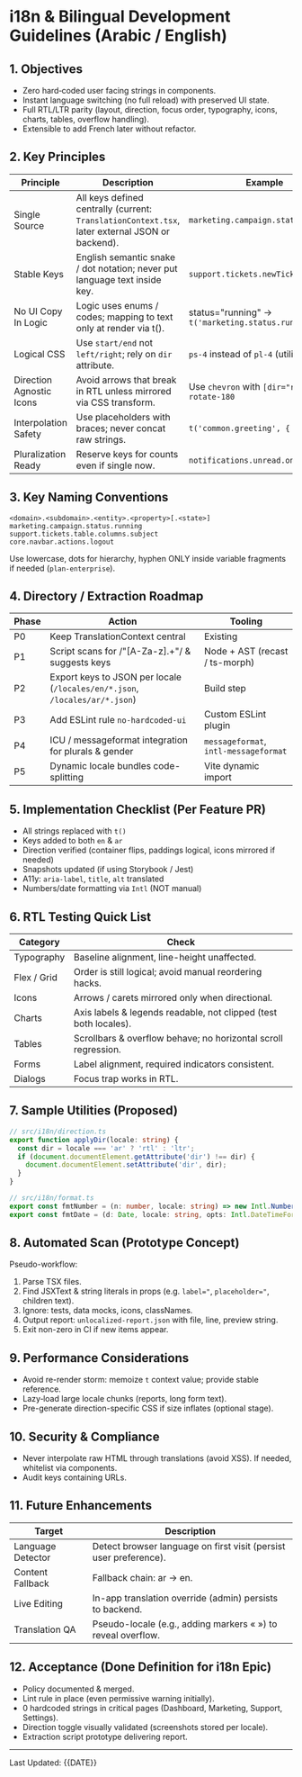 # i18n & Bilingual Development Guidelines (Arabic / English)

## 1. Objectives

- Zero hard‑coded user facing strings in components.
- Instant language switching (no full reload) with preserved UI state.
- Full RTL/LTR parity (layout, direction, focus order, typography, icons, charts, tables, overflow handling).
- Extensible to add French later without refactor.

## 2. Key Principles

| Principle | Description | Example |
|-----------|-------------|---------|
| Single Source | All keys defined centrally (current: `TranslationContext.tsx`, later external JSON or backend). | `marketing.campaign.status.running` |
| Stable Keys | English semantic snake / dot notation; never put language text inside key. | `support.tickets.newTicket` |
| No UI Copy In Logic | Logic uses enums / codes; mapping to text only at render via t(). | status="running" → `t('marketing.status.running')` |
| Logical CSS | Use `start/end` not `left/right`; rely on `dir` attribute. | `ps-4` instead of `pl-4` (utility alias) |
| Direction Agnostic Icons | Avoid arrows that break in RTL unless mirrored via CSS transform. | Use `chevron` with `[dir="rtl"] rotate-180` |
| Interpolation Safety | Use placeholders with braces; never concat raw strings. | `t('common.greeting', { name })` |
| Pluralization Ready | Reserve keys for counts even if single now. | `notifications.unread.one` / `.other` |

## 3. Key Naming Conventions

```text
<domain>.<subdomain>.<entity>.<property>[.<state>]
marketing.campaign.status.running
support.tickets.table.columns.subject
core.navbar.actions.logout
```

Use lowercase, dots for hierarchy, hyphen ONLY inside variable fragments if needed (`plan-enterprise`).

## 4. Directory / Extraction Roadmap

| Phase | Action | Tooling |
|-------|--------|---------|
| P0 | Keep TranslationContext central | Existing |
| P1 | Script scans for /"[A-Za-z].+"/ & suggests keys | Node + AST (recast / ts-morph) |
| P2 | Export keys to JSON per locale (`/locales/en/*.json`, `/locales/ar/*.json`) | Build step |
| P3 | Add ESLint rule `no-hardcoded-ui` | Custom ESLint plugin |
| P4 | ICU / messageformat integration for plurals & gender | `messageformat`, `intl-messageformat` |
| P5 | Dynamic locale bundles code-splitting | Vite dynamic import |

## 5. Implementation Checklist (Per Feature PR)

- All strings replaced with `t()`
- Keys added to both `en` & `ar`
- Direction verified (container flips, paddings logical, icons mirrored if needed)
- Snapshots updated (if using Storybook / Jest)
- A11y: `aria-label`, `title`, `alt` translated
- Numbers/date formatting via `Intl` (NOT manual)

## 6. RTL Testing Quick List

| Category    | Check |
|-------------|-------|
| Typography  | Baseline alignment, line-height unaffected. |
| Flex / Grid | Order is still logical; avoid manual reordering hacks. |
| Icons       | Arrows / carets mirrored only when directional. |
| Charts      | Axis labels & legends readable, not clipped (test both locales). |
| Tables      | Scrollbars & overflow behave; no horizontal scroll regression. |
| Forms       | Label alignment, required indicators consistent. |
| Dialogs     | Focus trap works in RTL. |

## 7. Sample Utilities (Proposed)

```ts
// src/i18n/direction.ts
export function applyDir(locale: string) {
  const dir = locale === 'ar' ? 'rtl' : 'ltr';
  if (document.documentElement.getAttribute('dir') !== dir) {
    document.documentElement.setAttribute('dir', dir);
  }
}
```

```ts
// src/i18n/format.ts
export const fmtNumber = (n: number, locale: string) => new Intl.NumberFormat(locale).format(n);
export const fmtDate = (d: Date, locale: string, opts: Intl.DateTimeFormatOptions={}) => new Intl.DateTimeFormat(locale, opts).format(d);
```

## 8. Automated Scan (Prototype Concept)

Pseudo-workflow:

1. Parse TSX files.
2. Find JSXText & string literals in props (e.g. `label="`, `placeholder="`, children text).
3. Ignore: tests, data mocks, icons, classNames.
4. Output report: `unlocalized-report.json` with file, line, preview string.
5. Exit non-zero in CI if new items appear.

## 9. Performance Considerations

- Avoid re-render storm: memoize `t` context value; provide stable reference.
- Lazy‑load large locale chunks (reports, long form text).
- Pre-generate direction-specific CSS if size inflates (optional stage).

## 10. Security & Compliance

- Never interpolate raw HTML through translations (avoid XSS). If needed, whitelist via components.
- Audit keys containing URLs.

## 11. Future Enhancements

| Target | Description |
|--------|------------|
| Language Detector | Detect browser language on first visit (persist user preference). |
| Content Fallback | Fallback chain: ar → en. |
| Live Editing | In-app translation override (admin) persists to backend. |
| Translation QA | Pseudo-locale (e.g., adding markers « ») to reveal overflow. |

## 12. Acceptance (Done Definition for i18n Epic)

- Policy documented & merged.
- Lint rule in place (even permissive warning initially).
- 0 hardcoded strings in critical pages (Dashboard, Marketing, Support, Settings).
- Direction toggle visually validated (screenshots stored per locale).
- Extraction script prototype delivering report.

---
Last Updated: {{DATE}}
